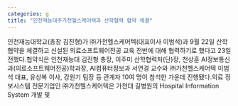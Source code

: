 ```yaml
---
categories: g
title: "인천재능대주가천헬스케어텍과 산학협력 협약 체결"
---
```

인천재능대학교(총장 김진형)가 ㈜가천헬스케어텍(대표이사 이범석)과 9월 22일 산학협약을 체결하고 신설된 의료소프트웨어전공 교육 전반에 대해 협력하기로 했다고 23일 전했다.협약식은 인천재능대 김진형 총장, 이주미 산학협력처(단)장, 천상훈 AI정보통신과(의료소프트웨어전공)학과장, AI컴퓨터정보과 서연경 교수와 ㈜가천헬스케어텍 이범석 대표, 유상복 이사, 강원기 팀장 등 관계자 10여 명이 참석한 가운데 진행됐다.의료 정보시스템 전문기업인 ㈜가천헬스케어텍은 가천대 길병원의 Hospital Information System 개발 및